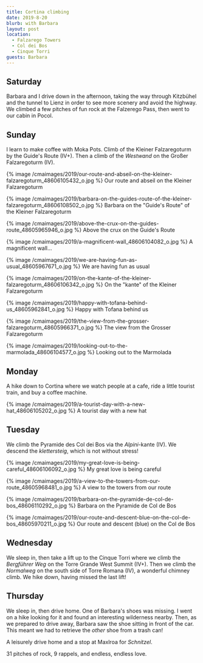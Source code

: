 ```yaml
---
title: Cortina climbing
date: 2019-8-20
blurb: with Barbara
layout: post
location:
  - Falzarego Towers
  - Col dei Bos
  - Cinque Torri
guests: Barbara
---
```


## Saturday

Barbara and I drive down in the afternoon, taking the way through Kitzbühel and the
tunnel to Lienz in order to see more scenery and avoid the highway.
We climbed a few pitches of fun rock at the Falzerego Pass, then went to
our cabin in Pocol.

## Sunday

I learn to make coffee with Moka Pots.
Climb of the Kleiner Falzaregoturm by the Guide's Route (IV+).
Then a climb of the *Westwand* on the Großer Falzaregoturm (IV).

{% image /cmaimages/2019/our-route-and-abseil-on-the-kleiner-falzaregoturm_48606105432_o.jpg %}
Our route and abseil on the Kleiner Falzaregoturm


{% image /cmaimages/2019/barbara-on-the-guides-route-of-the-kleiner-falzaregoturm_48606108502_o.jpg %}
Barbara on the "Guide's Route" of the Kleiner Falzaregoturm


{% image /cmaimages/2019/above-the-crux-on-the-guides-route_48605965946_o.jpg %}
Above the crux on the Guide's Route


{% image /cmaimages/2019/a-magnificent-wall_48606104082_o.jpg %}
A magnificent wall...


{% image /cmaimages/2019/we-are-having-fun-as-usual_48605967671_o.jpg %}
We are having fun as usual


{% image /cmaimages/2019/on-the-kante-of-the-kleiner-falzaregoturm_48606106342_o.jpg %}
On the "kante" of the Kleiner Falzaregoturm


{% image /cmaimages/2019/happy-with-tofana-behind-us_48605962841_o.jpg %}
Happy with Tofana behind us


{% image /cmaimages/2019/the-view-from-the-grosser-falzaregoturm_48605966371_o.jpg %}
The view from the Grosser Falzaregoturm


{% image /cmaimages/2019/looking-out-to-the-marmolada_48606104577_o.jpg %}
Looking out to the Marmolada


## Monday

A hike down to Cortina where we watch people at a cafe, ride a little tourist
train, and buy a coffee machine.

{% image /cmaimages/2019/a-tourist-day-with-a-new-hat_48606105202_o.jpg %}
A tourist day with a new hat


## Tuesday

We climb the Pyramide des Col dei Bos via the *Alpini*-kante (IV). We descend
the *klettersteig*, which is not without stress!

{% image /cmaimages/2019/my-great-love-is-being-careful_48606106092_o.jpg %}
My great love is being careful


{% image /cmaimages/2019/a-view-to-the-towers-from-our-route_48605968481_o.jpg %}
A view to the towers from our route


{% image /cmaimages/2019/barbara-on-the-pyramide-de-col-de-bos_48606110292_o.jpg %}
Barbara on the Pyramide de Col de Bos


{% image /cmaimages/2019/our-route-and-descent-blue-on-the-col-de-bos_48605970211_o.jpg %}
Our route and descent (blue) on the Col de Bos


## Wednesday

We sleep in, then take a lift up to the Cinque Torri where we climb the
*Bergführer Weg* on the Torre Grande West Summit (IV+). Then we climb the
*Normalweg* on the south side of Torre Romana (IV), a wonderful chimney climb.
We hike down, having missed the last lift!

## Thursday

We sleep in, then drive home. One of Barbara's shoes was missing. I went on a hike
looking for it and found an interesting wilderness nearby. Then, as we prepared to
drive away, Barbara saw the shoe sitting in front of the car. This meant we had to
retrieve the *other* shoe from a trash can!

A leisurely drive home and a stop at Maxlroa for *Schnitzel*.

31 pitches of rock, 9 rappels, and endless, endless love.


